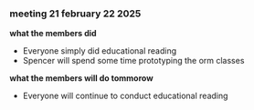 ### meeting 21 february 22 2025
**what the members did**
- Everyone simply did educational reading
- Spencer will spend some time prototyping the orm classes

**what the members will do tommorow**
- Everyone will continue to conduct educational reading
